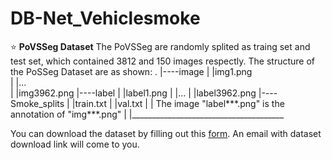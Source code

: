# DB-Net_Vehiclesmoke

⭐ __PoVSSeg Dataset__ 
The PoVSSeg are randomly splited as traing set and test set, which contained 3812 and 150 images respectly.
The structure of the PoSSeg Dataset are as shown:
.
|----image
|     |img1.png  
|     |...     
|     |img3962.png
|----label
|     |label1.png
|     |...
|     |label3962.png
|----Smoke_splits
|     |train.txt
|     |val.txt
| 
| The image "label***.png" is the annotation of "img***.png"
| 
|______________________________________

You can download the dataset by filling out this [form](https://docs.google.com/forms/d/e/1FAIpQLSfZ6Pw6muzzNTMrCV5uGrYsLxy0l1veolO-oH70uu1cJp-GUg/viewform?usp=sf_link). An email with dataset download link will come to you.

